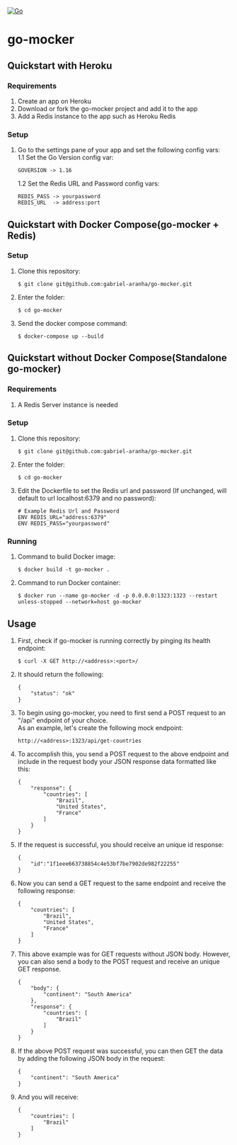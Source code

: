 [![Go](https://github.com/gabriel-aranha/go-mocker/actions/workflows/go.yml/badge.svg?branch=main)](https://github.com/gabriel-aranha/go-mocker/actions/workflows/go.yml)
# go-mocker

## Quickstart with Heroku
### Requirements
1. Create an app on Heroku
2. Download or fork the go-mocker project and add it to the app
2. Add a Redis instance to the app such as Heroku Redis

### Setup
1. Go to the settings pane of your app and set the following config vars:    
    1.1 Set the Go Version config var:  
    ```
    GOVERSION -> 1.16
    ```
    1.2 Set the Redis URL and Password config vars:  
    ```
    REDIS_PASS -> yourpassword
    REDIS_URL  -> address:port
    ```

## Quickstart with Docker Compose(go-mocker + Redis)
### Setup
1. Clone this repository:
    ```
    $ git clone git@github.com:gabriel-aranha/go-mocker.git
    ```
2. Enter the folder:
    ```
    $ cd go-mocker
    ```
3. Send the docker compose command:
    ```
    $ docker-compose up --build
    ```

## Quickstart without Docker Compose(Standalone go-mocker)
### Requirements
1. A Redis Server instance is needed

### Setup
1. Clone this repository:
    ```
    $ git clone git@github.com:gabriel-aranha/go-mocker.git
    ```
2. Enter the folder:
    ```
    $ cd go-mocker
    ```
3. Edit the Dockerfile to set the Redis url and password (If unchanged, will default to url localhost:6379 and no password):
    ```
    # Example Redis Url and Password
    ENV REDIS_URL="address:6379"
    ENV REDIS_PASS="yourpassword"
    ```

### Running
1. Command to build Docker image:
    ```
    $ docker build -t go-mocker .
    ```
2. Command to run Docker container:
    ```
    $ docker run --name go-mocker -d -p 0.0.0.0:1323:1323 --restart unless-stopped --network=host go-mocker
    ```

## Usage
1. First, check if go-mocker is running correctly by pinging its health endpoint:
    ```
    $ curl -X GET http://<address>:<port>/
    ```
2. It should return the following:
    ```
    {
        "status": "ok"
    }
    ```

3. To begin using go-mocker, you need to first send a POST request to an "/api" endpoint of your choice.  
As an example, let's create the following mock endpoint:
    ```
    http://<address>:1323/api/get-countries
    ```
4. To accomplish this, you send a POST request to the above endpoint and include in the request body your JSON response data formatted like this:
    ```
    {
        "response": {
            "countries": [
                "Brazil",
                "United States",
                "France"
            ]
        }
    }
    ```
5. If the request is successful, you should receive an unique id response:
    ```
    {
        "id":"1f1eee663738854c4e53bf7be7902de982f22255"
    }
    ```
6. Now you can send a GET request to the same endpoint and receive the following response:
    ```
    {
        "countries": [
            "Brazil",
            "United States",
            "France"
        ]
    }
    ```

7. This above example was for GET requests without JSON body. However, you can also send a body to the POST request and receive an unique GET response.
    ```
    {
        "body": {
            "continent": "South America"
        },
        "response": {
            "countries": [
                "Brazil"
            ]
        }
    }
    ```

8. If the above POST request was successful, you can then GET the data by adding the following JSON body in the request:
    ```
    {
        "continent": "South America"
    }
    ```
9. And you will receive:
    ```
    {
        "countries": [
            "Brazil"
        ]
    }
    ```
